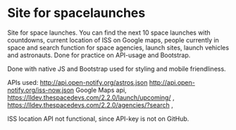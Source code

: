 # Site for spacelaunches 

Site for space launches. You can find the next 10 space launches with countdowns, current location of ISS on Google maps, people currently in space and search function for space agencies, launch sites, launch vehicles and astronauts. Done for practice on API-usage and Bootstrap.

Done with native JS and Bootstrap used for styling and mobile friendliness.

APIs used: http://api.open-notify.org/astros.json http://api.open-notify.org/iss-now.json Google Maps api, https://lldev.thespacedevs.com/2.2.0/launch/upcoming/ , https://lldev.thespacedevs.com/2.2.0/agencies/?search ,  

ISS location API not functional, since API-key is not on GitHub.


